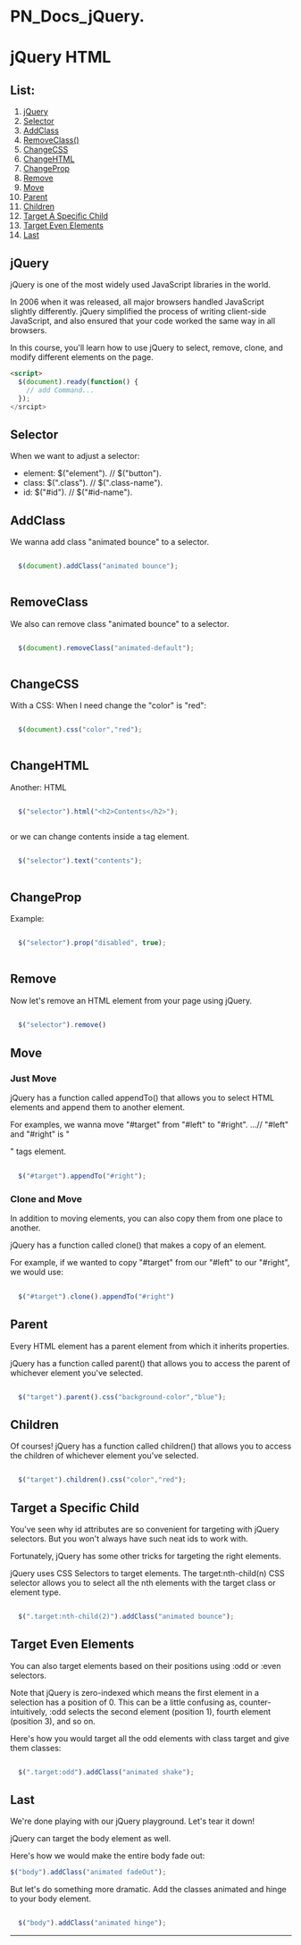 # PN_Docs_jQuery.

# jQuery HTML

## List:

1. [jQuery](#jquery)
2. [Selector](#selector)
3. [AddClass](#addclass)
4. [RemoveClass()](#removeclass)
5. [ChangeCSS](#changeCss)
6. [ChangeHTML](#changeHTML)
7. [ChangeProp](#changeProp)
8. [Remove](#remove)
9. [Move](#move)
10. [Parent](#parent)
11. [Children](#children)
12. [Target A Specific Child](#target-a-specific-child)
13. [Target Even Elements](#target-even-element)
14. [Last](#last)

## jQuery

jQuery is one of the most widely used JavaScript libraries in the world.

In 2006 when it was released, all major browsers handled JavaScript slightly differently. jQuery simplified the process of writing client-side JavaScript, and also ensured that your code worked the same way in all browsers.

In this course, you'll learn how to use jQuery to select, remove, clone, and modify different elements on the page.

```html
<script>
  $(document).ready(function() {
    // add Command...
  }); 
</srcipt>
```

## Selector

When we want to adjust a selector:
- element:  $("element"). // $("button").
- class:    $(".class").  // $(".class-name").
- id:       $("#id").      // $("#id-name").  

## AddClass

We wanna add class "animated bounce" to a selector.

```javascript

  $(document).addClass("animated bounce");
  
```

## RemoveClass

We also can remove class "animated bounce" to a selector.

```javascript

  $(document).removeClass("animated-default");
  
```

## ChangeCSS

With a CSS:
When I need change the "color" is "red":

```javascript

  $(document).css("color","red");
  
```

## ChangeHTML

Another:
HTML

```javascript

  $("selector").html("<h2>Contents</h2>");
  
```

or we can change contents inside a tag element.
```javascript

  $("selector").text("contents");
  
```

## ChangeProp

Example:
```javascript

  $("selector").prop("disabled", true);
  
```

## Remove

Now let's remove an HTML element from your page using jQuery.

```javascript
  
  $("selector").remove()

```
  
## Move

### Just Move 
jQuery has a function called appendTo() that allows you to select HTML elements and append them to another element.

For examples, we wanna move "#target" from "#left" to "#right".  ...// "#left" and "#right" is "<div>" tags element.
  
```javascript
  
  $("#target").appendTo("#right");

```
### Clone and Move
In addition to moving elements, you can also copy them from one place to another.

jQuery has a function called clone() that makes a copy of an element.

For example, if we wanted to copy "#target" from our "#left" to our "#right", we would use:

```javascript
  
  $("#target").clone().appendTo("#right")

```

## Parent

Every HTML element has a parent element from which it inherits properties.

jQuery has a function called parent() that allows you to access the parent of whichever element you've selected.

```javascript

  $("target").parent().css("background-color","blue");

```

## Children

Of courses!
jQuery has a function called children() that allows you to access the children of whichever element you've selected.

```javascript

  $("target").children().css("color","red");

```

## Target a Specific Child

You've seen why id attributes are so convenient for targeting with jQuery selectors. But you won't always have such neat ids to work with.

Fortunately, jQuery has some other tricks for targeting the right elements.

jQuery uses CSS Selectors to target elements. The target:nth-child(n) CSS selector allows you to select all the nth elements with the target class or element type.

```javascript

  $(".target:nth-child(2)").addClass("animated bounce");

```

## Target Even Elements

You can also target elements based on their positions using :odd or :even selectors.

Note that jQuery is zero-indexed which means the first element in a selection has a position of 0. This can be a little confusing as, counter-intuitively, :odd selects the second element (position 1), fourth element (position 3), and so on.

Here's how you would target all the odd elements with class target and give them classes:

```javascript

  $(".target:odd").addClass("animated shake");

```

## Last

We're done playing with our jQuery playground. Let's tear it down!

jQuery can target the body element as well.

Here's how we would make the entire body fade out: 

```javascript
$("body").addClass("animated fadeOut");
```

But let's do something more dramatic. Add the classes animated and hinge to your body element.

```javascript

  $("body").addClass("animated hinge");

```
----------
